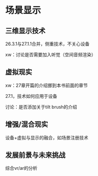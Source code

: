 # 场景显示
## 三维显示技术
26.3.1与27.1.1合并，侧重技术，不关心设备

xw：讨论是否需要加入听觉（空间音频渲染）

## 虚拟现实
xw：27章开篇的介绍挪到本书前面的章节

27.1，技术如何应用于设备

讨论：是否添加关于tilt brush的介绍

## 增强/混合现实
设备+虚拟与显示的融合，如场景注册技术

## 发展前景与未来挑战
综合vr/ar的分析